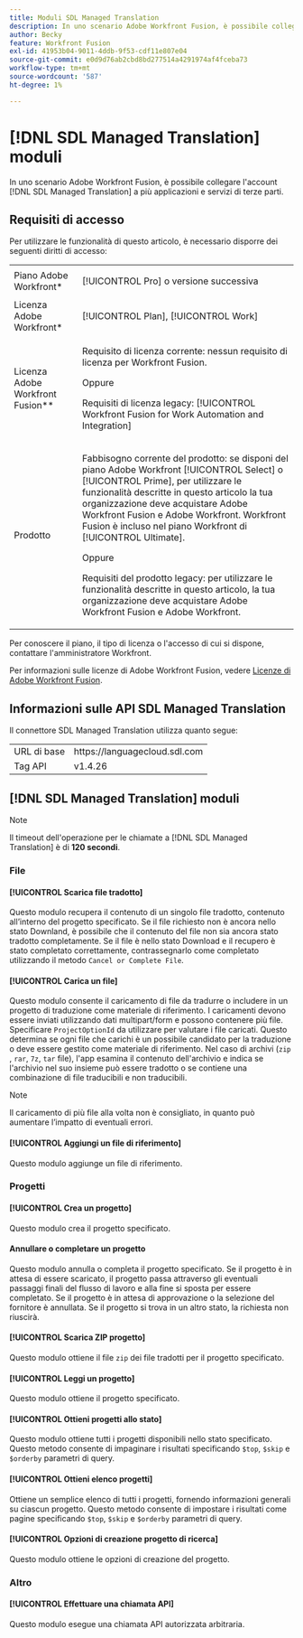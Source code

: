 ```yaml
---
title: Moduli SDL Managed Translation
description: In uno scenario Adobe Workfront Fusion, è possibile collegare l'account SDL Managed Translation a più applicazioni e servizi di terze parti.
author: Becky
feature: Workfront Fusion
exl-id: 41953b04-9011-4ddb-9f53-cdf11e807e04
source-git-commit: e0d9d76ab2cbd8bd277514a4291974af4fceba73
workflow-type: tm+mt
source-wordcount: '587'
ht-degree: 1%

---
```


# [!DNL SDL Managed Translation] moduli

In uno scenario Adobe Workfront Fusion, è possibile collegare l&#39;account [!DNL SDL Managed Translation] a più applicazioni e servizi di terze parti.

## Requisiti di accesso

Per utilizzare le funzionalità di questo articolo, è necessario disporre dei seguenti diritti di accesso:

<table style="table-layout:auto"> 
 <col> 
 <col> 
 <tbody> 
  <tr> 
   <td role="rowheader">Piano Adobe Workfront*</td>
  <td> <p>[!UICONTROL Pro] o versione successiva</p> </td>
  </tr> 
  <tr data-mc-conditions=""> 
   <td role="rowheader">Licenza Adobe Workfront*</td>
   <td> <p>[!UICONTROL Plan], [!UICONTROL Work]</p> </td> 
  </tr> 
  <tr> 
   <td role="rowheader">Licenza Adobe Workfront Fusion**</td> 
   <td>
   <p>Requisito di licenza corrente: nessun requisito di licenza per Workfront Fusion.</p>
   <p>Oppure</p>
   <p>Requisiti di licenza legacy: [!UICONTROL Workfront Fusion for Work Automation and Integration] </p>
   </td> 
  </tr> 
  <tr> 
   <td role="rowheader">Prodotto</td> 
   <td>
   <p>Fabbisogno corrente del prodotto: se disponi del piano Adobe Workfront [!UICONTROL Select] o [!UICONTROL Prime], per utilizzare le funzionalità descritte in questo articolo la tua organizzazione deve acquistare Adobe Workfront Fusion e Adobe Workfront. Workfront Fusion è incluso nel piano Workfront di [!UICONTROL Ultimate].</p>
   <p>Oppure</p>
   <p>Requisiti del prodotto legacy: per utilizzare le funzionalità descritte in questo articolo, la tua organizzazione deve acquistare Adobe Workfront Fusion e Adobe Workfront.</p>
   </td> 
  </tr> 
 </tbody> 
</table>

Per conoscere il piano, il tipo di licenza o l&#39;accesso di cui si dispone, contattare l&#39;amministratore Workfront.

Per informazioni sulle licenze di Adobe Workfront Fusion, vedere [Licenze di Adobe Workfront Fusion](/help/workfront-fusion/set-up-and-manage-workfront-fusion/licensing-operations-overview/license-automation-vs-integration.md).

## Informazioni sulle API SDL Managed Translation

Il connettore SDL Managed Translation utilizza quanto segue:

<table style="table-layout:auto"> 
 <col> 
 <col> 
 <tbody> 
  <tr> 
   <td role="rowheader">URL di base</td> 
   <td>https://languagecloud.sdl.com</td> 
  </tr>
  <tr> 
   <td role="rowheader">Tag API</td> 
   <td>v1.4.26</td> 
  </tr>
 </tbody> 
 </table>

## [!DNL SDL Managed Translation] moduli

>[!NOTE]
>
>Il timeout dell&#39;operazione per le chiamate a [!DNL SDL Managed Translation] è di **120 secondi**.

### File

#### [!UICONTROL Scarica file tradotto]

Questo modulo recupera il contenuto di un singolo file tradotto, contenuto all’interno del progetto specificato. Se il file richiesto non è ancora nello stato Downland, è possibile che il contenuto del file non sia ancora stato tradotto completamente. Se il file è nello stato Download e il recupero è stato completato correttamente, contrassegnarlo come completato utilizzando il metodo `Cancel or Complete File`.

#### [!UICONTROL Carica un file]

Questo modulo consente il caricamento di file da tradurre o includere in un progetto di traduzione come materiale di riferimento. I caricamenti devono essere inviati utilizzando dati multipart/form e possono contenere più file. Specificare `ProjectOptionId` da utilizzare per valutare i file caricati. Questo determina se ogni file che carichi è un possibile candidato per la traduzione o deve essere gestito come materiale di riferimento. Nel caso di archivi (`zip `, `rar`, `7z`, `tar` file), l&#39;app esamina il contenuto dell&#39;archivio e indica se l&#39;archivio nel suo insieme può essere tradotto o se contiene una combinazione di file traducibili e non traducibili.

>[!NOTE]
>
>Il caricamento di più file alla volta non è consigliato, in quanto può aumentare l’impatto di eventuali errori.

#### [!UICONTROL Aggiungi un file di riferimento]

Questo modulo aggiunge un file di riferimento.

### Progetti

#### [!UICONTROL Crea un progetto]

Questo modulo crea il progetto specificato.

#### Annullare o completare un progetto

Questo modulo annulla o completa il progetto specificato. Se il progetto è in attesa di essere scaricato, il progetto passa attraverso gli eventuali passaggi finali del flusso di lavoro e alla fine si sposta per essere completato. Se il progetto è in attesa di approvazione o la selezione del fornitore è annullata. Se il progetto si trova in un altro stato, la richiesta non riuscirà.

#### [!UICONTROL Scarica ZIP progetto]

Questo modulo ottiene il file `zip` dei file tradotti per il progetto specificato.

#### [!UICONTROL Leggi un progetto]

Questo modulo ottiene il progetto specificato.

#### [!UICONTROL Ottieni progetti allo stato]

Questo modulo ottiene tutti i progetti disponibili nello stato specificato. Questo metodo consente di impaginare i risultati specificando `$top`, `$skip` e `$orderby` parametri di query.

#### [!UICONTROL Ottieni elenco progetti]

Ottiene un semplice elenco di tutti i progetti, fornendo informazioni generali su ciascun progetto. Questo metodo consente di impostare i risultati come pagine specificando `$top`, `$skip` e `$orderby` parametri di query.

#### [!UICONTROL Opzioni di creazione progetto di ricerca]

Questo modulo ottiene le opzioni di creazione del progetto.

### Altro

#### [!UICONTROL Effettuare una chiamata API]

Questo modulo esegue una chiamata API autorizzata arbitraria.
